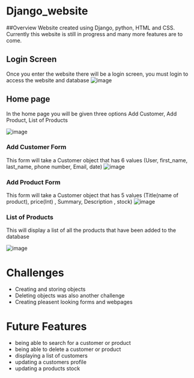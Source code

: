# Django_website

##Overview
Website created using Django, python, HTML and CSS. Currently this website is still in progress and many more features are to come.


## Login Screen
Once you enter the website there will be a login screen, you must login to access the website and database
![image](https://user-images.githubusercontent.com/40302667/138660403-865f571f-0da9-4a61-b2aa-b672be4e71bf.png)

## Home page
In the home page you will be given three options Add Customer, Add Product, List of Products

![image](https://user-images.githubusercontent.com/40302667/138661145-f4ca13e5-4593-4f06-b3a4-0100557d2818.png)

### Add Customer Form
This form will take a Customer object that has 6 values (User, first_name, last_name, phone number, Email, date)
![image](https://user-images.githubusercontent.com/40302667/138661210-33797322-c214-4d36-8b86-3ee8166bcefa.png)

### Add Product Form
This form will take a Customer object that has 5 values (Title(name of product), price(Int) , Summary, Description , stock)
![image](https://user-images.githubusercontent.com/40302667/138661609-722d0cdd-f12c-45b9-a228-af614666492e.png)

### List of Products 
This will display a list of all the products that have been added to the database

![image](https://user-images.githubusercontent.com/40302667/138662251-f724d61b-6068-425b-8b22-ca39ad311044.png)

# Challenges
* Creating and storing objects
* Deleting objects was also another challenge
* Creating pleasent looking forms and webpages

# Future Features
* being able to search for a customer or product
* being able to delete a customer or product
* displaying a list of customers
* updating a customers profile
* updating a products stock

